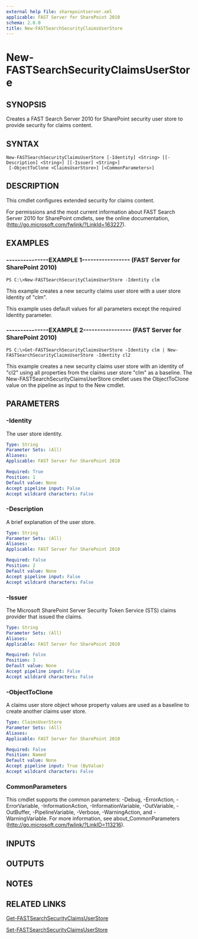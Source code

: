 ```yaml
---
external help file: sharepointserver.xml
applicable: FAST Server for SharePoint 2010
schema: 2.0.0
title: New-FASTSearchSecurityClaimsUserStore
---
```


# New-FASTSearchSecurityClaimsUserStore

## SYNOPSIS
Creates a FAST Search Server 2010 for SharePoint security user store to provide security for claims content.

## SYNTAX

```
New-FASTSearchSecurityClaimsUserStore [-Identity] <String> [[-Description] <String>] [[-Issuer] <String>]
 [-ObjectToClone <ClaimsUserStore>] [<CommonParameters>]
```

## DESCRIPTION
This cmdlet configures extended security for claims content.

For permissions and the most current information about FAST Search Server 2010 for SharePoint cmdlets, see the online documentation, (http://go.microsoft.com/fwlink/?LinkId=163227).

## EXAMPLES

### ---------------EXAMPLE 1----------------- (FAST Server for SharePoint 2010)
```
PS C:\>New-FASTSearchSecurityClaimsUserStore -Identity clm
```

This example creates a new security claims user store with a user store Identity of "clm".

This example uses default values for all parameters except the required Identity parameter.

### ---------------EXAMPLE 2----------------- (FAST Server for SharePoint 2010)
```
PS C:\>Get-FASTSearchSecurityClaimsUserStore -Identity clm | New-FASTSearchSecurityClaimsUserStore -Identity cl2
```

This example creates a new security claims user store with an identity of "cl2" using all properties from the claims user store "clm" as a baseline.
The New-FASTSearchSecurityClaimsUserStore cmdlet uses the ObjectToClone value on the pipeline as input to the New cmdlet.

## PARAMETERS

### -Identity
The user store identity.

```yaml
Type: String
Parameter Sets: (All)
Aliases: 
Applicable: FAST Server for SharePoint 2010

Required: True
Position: 1
Default value: None
Accept pipeline input: False
Accept wildcard characters: False
```

### -Description
A brief explanation of the user store.

```yaml
Type: String
Parameter Sets: (All)
Aliases: 
Applicable: FAST Server for SharePoint 2010

Required: False
Position: 2
Default value: None
Accept pipeline input: False
Accept wildcard characters: False
```

### -Issuer
The Microsoft SharePoint Server Security Token Service (STS) claims provider that issued the claims.

```yaml
Type: String
Parameter Sets: (All)
Aliases: 
Applicable: FAST Server for SharePoint 2010

Required: False
Position: 3
Default value: None
Accept pipeline input: False
Accept wildcard characters: False
```

### -ObjectToClone
A claims user store object whose property values are used as a baseline to create another claims user store.

```yaml
Type: ClaimsUserStore
Parameter Sets: (All)
Aliases: 
Applicable: FAST Server for SharePoint 2010

Required: False
Position: Named
Default value: None
Accept pipeline input: True (ByValue)
Accept wildcard characters: False
```

### CommonParameters
This cmdlet supports the common parameters: -Debug, -ErrorAction, -ErrorVariable, -InformationAction, -InformationVariable, -OutVariable, -OutBuffer, -PipelineVariable, -Verbose, -WarningAction, and -WarningVariable. For more information, see about_CommonParameters (http://go.microsoft.com/fwlink/?LinkID=113216).

## INPUTS

## OUTPUTS

## NOTES

## RELATED LINKS

[Get-FASTSearchSecurityClaimsUserStore](Get-FASTSearchSecurityClaimsUserStore.md)

[Set-FASTSearchSecurityClaimsUserStore](Set-FASTSearchSecurityClaimsUserStore.md)


